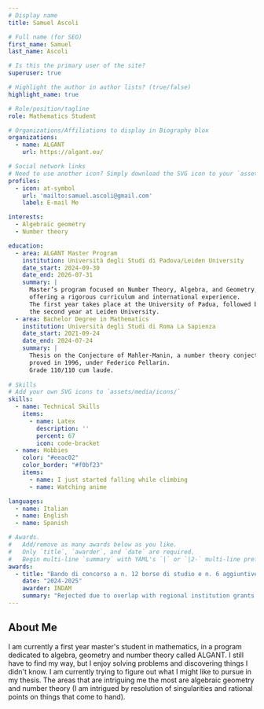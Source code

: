 ```yaml
---
# Display name
title: Samuel Ascoli

# Full name (for SEO)
first_name: Samuel
last_name: Ascoli

# Is this the primary user of the site?
superuser: true

# Highlight the author in author lists? (true/false)
highlight_name: true

# Role/position/tagline
role: Mathematics Student

# Organizations/Affiliations to display in Biography blox
organizations:
  - name: ALGANT
    url: https://algant.eu/

# Social network links
# Need to use another icon? Simply download the SVG icon to your `assets/media/icons/` folder.
profiles:
  - icon: at-symbol
    url: 'mailto:samuel.ascoli@gmail.com'
    label: E-mail Me

interests:
  - Algebraic geometry
  - Number theory

education:
  - area: ALGANT Master Program
    institution: Università degli Studi di Padova/Leiden University
    date_start: 2024-09-30
    date_end: 2026-07-31
    summary: |
      Master’s program focused on Number Theory, Algebra, and Geometry, 
      offering a rigorous curriculum and international experience.
      The first year takes place at the University of Padua, followed by 
      the second year at Leiden University.
  - area: Bachelor Degree in Mathematics
    institution: Università degli Studi di Roma La Sapienza
    date_start: 2021-09-24
    date_end: 2024-07-24
    summary: |
      Thesis on the Conjecture of Mahler-Manin, a number theory conjecture 
      proved in 1996, under Federico Pellarin.
      Grade 110/110 cum laude.
      
# Skills
# Add your own SVG icons to `assets/media/icons/`
skills:
  - name: Technical Skills
    items:
      - name: Latex
        description: ''
        percent: 67
        icon: code-bracket
  - name: Hobbies
    color: "#eeac02"
    color_border: "#f0bf23"
    items:
      - name: I just started falling while climbing
      - name: Watching anime

languages:
  - name: Italian
  - name: English
  - name: Spanish

# Awards.
#   Add/remove as many awards below as you like.
#   Only `title`, `awarder`, and `date` are required.
#   Begin multi-line `summary` with YAML's `|` or `|2-` multi-line prefix and indent 2 spaces below.
awards:
  - title: "Bando di concorso a n. 12 borse di studio e n. 6 aggiuntive..."
    date: "2024-2025"
    awarder: INDAM
    summary: "Rejected due to overlap with regional institution grants."
---
```


## About Me

I am currently a first year master's student in mathematics, in a program dedicated to algebra, geometry and number theory called ALGANT. I still have to find my way, but I enjoy solving problems and discovering things I didn't know. I am currently trying to figure out what I might like to pursue in my thesis. The areas that are intriguing me the most are algebraic geometry and number theory (I am intrigued by resolution of singularities and rational points on things that come to hand).